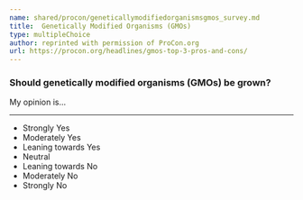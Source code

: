 ```yaml
---
name: shared/procon/geneticallymodifiedorganismsgmos_survey.md
title:  Genetically Modified Organisms (GMOs) 
type: multipleChoice
author: reprinted with permission of ProCon.org
url: https://procon.org/headlines/gmos-top-3-pros-and-cons/ 
---
```


###  Should genetically modified organisms (GMOs) be grown?

My opinion is...

---

- Strongly Yes
- Moderately Yes
- Leaning towards Yes
- Neutral
- Leaning towards No
- Moderately No
- Strongly No

